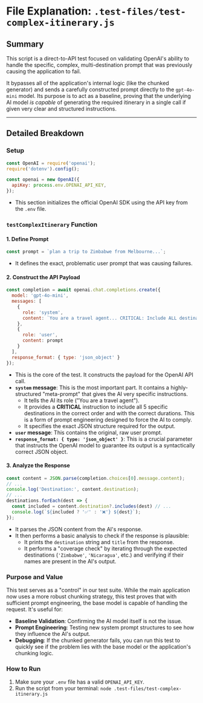 
# File Explanation: `.test-files/test-complex-itinerary.js`

## Summary

This script is a direct-to-API test focused on validating OpenAI's ability to handle the specific, complex, multi-destination prompt that was previously causing the application to fail.

It bypasses all of the application's internal logic (like the chunked generator) and sends a carefully constructed prompt directly to the `gpt-4o-mini` model. Its purpose is to act as a baseline, proving that the underlying AI model *is capable* of generating the required itinerary in a single call if given very clear and structured instructions.

---

## Detailed Breakdown

### Setup

```javascript
const OpenAI = require('openai');
require('dotenv').config();

const openai = new OpenAI({
  apiKey: process.env.OPENAI_API_KEY,
});
```
- This section initializes the official OpenAI SDK using the API key from the `.env` file.

### `testComplexItinerary` Function

#### 1. Define Prompt

```javascript
const prompt = `plan a trip to Zimbabwe from Melbourne...`;
```
- It defines the exact, problematic user prompt that was causing failures.

#### 2. Construct the API Payload

```javascript
const completion = await openai.chat.completions.create({
  model: 'gpt-4o-mini',
  messages: [
    {
      role: 'system',
      content: `You are a travel agent... CRITICAL: Include ALL destinations...`
    },
    {
      role: 'user',
      content: prompt
    }
  ],
  response_format: { type: 'json_object' }
});
```
- This is the core of the test. It constructs the payload for the OpenAI API call.
- **`system` message**: This is the most important part. It contains a highly-structured "meta-prompt" that gives the AI very specific instructions.
    - It tells the AI its role ("You are a travel agent").
    - It provides a **CRITICAL** instruction to include all 5 specific destinations in the correct order and with the correct durations. This is a form of prompt engineering designed to force the AI to comply.
    - It specifies the exact JSON structure required for the output.
- **`user` message**: This contains the original, raw user prompt.
- **`response_format: { type: 'json_object' }`**: This is a crucial parameter that instructs the OpenAI model to guarantee its output is a syntactically correct JSON object.

#### 3. Analyze the Response

```javascript
const content = JSON.parse(completion.choices[0].message.content);
// ...
console.log('Destination:', content.destination);
// ...
destinations.forEach(dest => {
  const included = content.destination?.includes(dest) // ...
  console.log(`${included ? '✅' : '❌'} ${dest}`);
});
```
- It parses the JSON content from the AI's response.
- It then performs a basic analysis to check if the response is plausible:
    - It prints the `destination` string and `title` from the response.
    - It performs a "coverage check" by iterating through the expected destinations (`'Zimbabwe'`, `'Nicaragua'`, etc.) and verifying if their names are present in the AI's output.

### Purpose and Value

This test serves as a "control" in our test suite. While the main application now uses a more robust chunking strategy, this test proves that with sufficient prompt engineering, the base model is capable of handling the request. It's useful for:
- **Baseline Validation**: Confirming the AI model itself is not the issue.
- **Prompt Engineering**: Testing new system prompt structures to see how they influence the AI's output.
- **Debugging**: If the chunked generator fails, you can run this test to quickly see if the problem lies with the base model or the application's chunking logic.

### How to Run

1.  Make sure your `.env` file has a valid `OPENAI_API_KEY`.
2.  Run the script from your terminal: `node .test-files/test-complex-itinerary.js`
